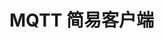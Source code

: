 # MQTT 简易客户端
<script setup>
import { defineClientComponent } from 'vitepress'

const MqttClient = defineClientComponent(() => {
  return import('./MqttClient.vue')
})
</script>

<MqttClient />
